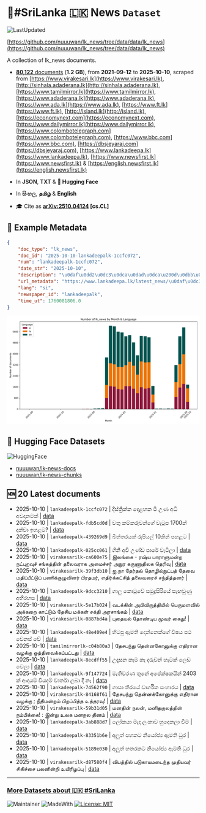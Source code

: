 # 📄#SriLanka 🇱🇰 News `Dataset`

![LastUpdated](https://img.shields.io/badge/last_updated-2025--10--10_13:14:59-green)

[https://github.com/nuuuwan/lk_news/tree/data/data/lk_news](https://github.com/nuuuwan/lk_news/tree/data/data/lk_news)

A collection of lk_news documents.

- [**80,122** documents](https://github.com/nuuuwan/lk_news/tree/data/data/lk_news) (**1.2 GB**), from **2021-09-12** to **2025-10-10**, scraped from [https://www.virakesari.lk](https://www.virakesari.lk), [http://sinhala.adaderana.lk](http://sinhala.adaderana.lk), [https://www.tamilmirror.lk](https://www.tamilmirror.lk), [https://www.adaderana.lk](https://www.adaderana.lk), [https://www.ada.lk](https://www.ada.lk), [https://www.ft.lk](https://www.ft.lk), [http://island.lk](http://island.lk), [https://economynext.com](https://economynext.com), [https://www.dailymirror.lk](https://www.dailymirror.lk), [https://www.colombotelegraph.com](https://www.colombotelegraph.com), [https://www.bbc.com](https://www.bbc.com), [https://dbsjeyaraj.com](https://dbsjeyaraj.com), [https://www.lankadeepa.lk](https://www.lankadeepa.lk), [https://www.newsfirst.lk](https://www.newsfirst.lk) & [https://english.newsfirst.lk](https://english.newsfirst.lk)

- In **JSON**, **TXT** & **🤗 Hugging Face**

- In **සිංහල**, **தமிழ்** & **English**

- 🎓 Cite as **[arXiv:2510.04124](https://arxiv.org/abs/2510.04124) [cs.CL]**

## 📝 Example Metadata

```json
{
    "doc_type": "lk_news",
    "doc_id": "2025-10-10-lankadeepalk-1ccfc072",
    "num": "lankadeepalk-1ccfc072",
    "date_str": "2025-10-10",
    "description": "\u0daf\u0dd2\u0dc3\u0dca\u0dad\u0dca\u200d\u0dbb\u0dd2\u0d9a\u0dca\u0d9a \u0daf\u0ddc\u0dc5\u0dc4\u0d9a \u0db8\u0dd3 \u0d8b\u0dab \u0d85\u0db0\u0dd2  \u0d85\u0dc0\u0daf\u0dcf\u0db1\u0db8\u0d9a\u0dca",
    "url_metadata": "https://www.lankadeepa.lk/latest_news/\u0daf\u0dc3\u0dad\u0dbb\u0d9a\u0d9a-\u0daf\u0dc5\u0dc4\u0d9a-\u0db8-\u0d8b\u0dab-\u0d85\u0db0-\u0d85\u0dc0\u0daf\u0db1\u0db8\u0d9a/1-681072",
    "lang": "si",
    "newspaper_id": "lankadeepalk",
    "time_ut": 1760081806.0
}
```

![Chart](https://raw.githubusercontent.com/nuuuwan/lk_news/refs/heads/data/data/lk_news/docs_by_month_and_lang.png)

## 🤗 Hugging Face Datasets

![HuggingFace](https://img.shields.io/badge/-HuggingFace-FDEE21?style=for-the-badge&logo=HuggingFace)

- [nuuuwan/lk-news-docs](https://huggingface.co/datasets/nuuuwan/lk-news-docs)
- [nuuuwan/lk-news-chunks](https://huggingface.co/datasets/nuuuwan/lk-news-chunks)

## 🆕 20 Latest documents

- 2025-10-10 | `lankadeepalk-1ccfc072` | දිස්ත්‍රික්ක දොළහක මී උණ අධි  අවදානමක් | [data](https://github.com/nuuuwan/lk_news/tree/data/data/lk_news/2020s/2025/2025-10-10-lankadeepalk-1ccfc072)
- 2025-10-10 | `lankadeepalk-fdb5cd0d` | වතු කම්කරුවන්ගේ වැටුප 1700ක් දක්වා ඉහළට? | [data](https://github.com/nuuuwan/lk_news/tree/data/data/lk_news/2020s/2025/2025-10-10-lankadeepalk-fdb5cd0d)
- 2025-10-10 | `lankadeepalk-439269d9` | බිත්තරයක් රුපියල් 10කින් පහළට | [data](https://github.com/nuuuwan/lk_news/tree/data/data/lk_news/2020s/2025/2025-10-10-lankadeepalk-439269d9)
- 2025-10-10 | `lankadeepalk-025cc061` | ගිනි අවි උණ්ඩ පාරේ වැටිලා | [data](https://github.com/nuuuwan/lk_news/tree/data/data/lk_news/2020s/2025/2025-10-10-lankadeepalk-025cc061)
- 2025-10-10 | `virakesarilk-ca600e75` | இலங்கை - ரஷ்ய பாராளுமன்ற நட்புறவுச் சங்கத்தின் தலைவராக அமைச்சர் அநுர கருணாதிலக தெரிவு | [data](https://github.com/nuuuwan/lk_news/tree/data/data/lk_news/2020s/2025/2025-10-10-virakesarilk-ca600e75)
- 2025-10-10 | `virakesarilk-39f3db10` | ஐ.நா தேர்தல் தொழில்நுட்பத் தேவை மதிப்பீட்டுப் பணிக்குழுவினர் பிரதமர், எதிர்க்கட்சித் தலைவரைச் சந்தித்தனர் | [data](https://github.com/nuuuwan/lk_news/tree/data/data/lk_news/2020s/2025/2025-10-10-virakesarilk-39f3db10)
- 2025-10-10 | `lankadeepalk-9dcc3210` | ගාලු කොටුවේ සමුද්‍රසිරියේ සැඟවුණු අභිරහස | [data](https://github.com/nuuuwan/lk_news/tree/data/data/lk_news/2020s/2025/2025-10-10-lankadeepalk-9dcc3210)
- 2025-10-10 | `virakesarilk-5e17b024` | வடக்கின் அபிவிருத்தியில் பெருமளவில்  அக்கறை காட்டும் தேசிய மக்கள் சக்தி அரசாங்கம் | [data](https://github.com/nuuuwan/lk_news/tree/data/data/lk_news/2020s/2025/2025-10-10-virakesarilk-5e17b024)
- 2025-10-10 | `virakesarilk-0887bd4a` | புதையல் தோண்டிய மூவர் கைது! | [data](https://github.com/nuuuwan/lk_news/tree/data/data/lk_news/2020s/2025/2025-10-10-virakesarilk-0887bd4a)
- 2025-10-10 | `lankadeepalk-48e409e4` | හිටපු ඇමති දෙන්නෙක්ගේ විෂය පථ වෙනස් වේ | [data](https://github.com/nuuuwan/lk_news/tree/data/data/lk_news/2020s/2025/2025-10-10-lankadeepalk-48e409e4)
- 2025-10-10 | `tamilmirrorlk-c04b80a3` | தேசபந்து தென்னகோனுக்கு எதிரான வழக்கு ஒத்திவைக்கப்பட்டது | [data](https://github.com/nuuuwan/lk_news/tree/data/data/lk_news/2020s/2025/2025-10-10-tamilmirrorlk-c04b80a3)
- 2025-10-10 | `lankadeepalk-8ecdff55` | උදෑසන කෑම කෑ දරුවන් හැටක් ලෙඩ වෙලා | [data](https://github.com/nuuuwan/lk_news/tree/data/data/lk_news/2020s/2025/2025-10-10-lankadeepalk-8ecdff55)
- 2025-10-10 | `lankadeepalk-9f147724` | මැතිවරණ තුනේ අපේක්ෂකයින් 2403 ක්  ආදායම් වියදම් වාර්තා ලබා දී නෑ | [data](https://github.com/nuuuwan/lk_news/tree/data/data/lk_news/2020s/2025/2025-10-10-lankadeepalk-9f147724)
- 2025-10-10 | `lankadeepalk-74562f90` | ගාසා තීරයේ වාර්ගික සංහාරය | [data](https://github.com/nuuuwan/lk_news/tree/data/data/lk_news/2020s/2025/2025-10-10-lankadeepalk-74562f90)
- 2025-10-10 | `virakesarilk-84168f61` | தேசபந்து தென்னக்கோனுக்கு எதிரான வழக்கு ; நீதிமன்றம் பிறப்பித்த உத்தரவு! | [data](https://github.com/nuuuwan/lk_news/tree/data/data/lk_news/2020s/2025/2025-10-10-virakesarilk-84168f61)
- 2025-10-10 | `virakesarilk-59b31d05` | மனதின் நலன், மனிதகுலத்தின் நம்பிக்கை! : இன்று உலக மனநல தினம் | [data](https://github.com/nuuuwan/lk_news/tree/data/data/lk_news/2020s/2025/2025-10-10-virakesarilk-59b31d05)
- 2025-10-10 | `lankadeepalk-3ab888d7` | ලෝකයා මැද ලංකාව හුදෙකලා වීම | [data](https://github.com/nuuuwan/lk_news/tree/data/data/lk_news/2020s/2025/2025-10-10-lankadeepalk-3ab888d7)
- 2025-10-10 | `lankadeepalk-83351b6e` | අලුත් පහකට නියෝජ්‍ය ඇමති ධුර | [data](https://github.com/nuuuwan/lk_news/tree/data/data/lk_news/2020s/2025/2025-10-10-lankadeepalk-83351b6e)
- 2025-10-10 | `lankadeepalk-5189e030` | අලුත් හතරකට නියෝජ්‍ය ඇමති ධුර | [data](https://github.com/nuuuwan/lk_news/tree/data/data/lk_news/2020s/2025/2025-10-10-lankadeepalk-5189e030)
- 2025-10-10 | `virakesarilk-d87580f4` | விபத்தில் படுகாயமடைந்த முதியவர் சிகிச்சை பலனின்றி உயிரிழப்பு | [data](https://github.com/nuuuwan/lk_news/tree/data/data/lk_news/2020s/2025/2025-10-10-virakesarilk-d87580f4)

---

### [More Datasets about 🇱🇰 #SriLanka](https://github.com/nuuuwan/lk_datasets)

![Maintainer](https://img.shields.io/badge/maintainer-nuuuwan-red)
![MadeWith](https://img.shields.io/badge/made_with-python-blue)
[![License: MIT](https://img.shields.io/badge/License-MIT-yellow.svg)](https://opensource.org/licenses/MIT)
